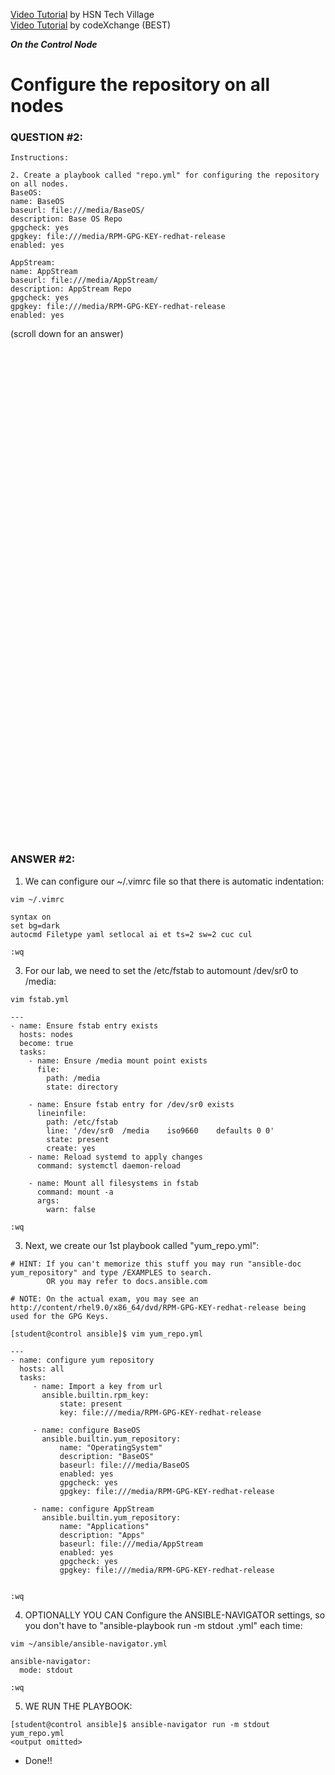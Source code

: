 <a href="https://www.youtube.com/watch?v=oaeFCXhvG8w&list=PLLBLysazAN3UGnuC5Kb4HepFDZlaDGwkq&index=11">Video Tutorial</a> by HSN Tech Village \
<a href="https://www.youtube.com/watch?v=a4UEQ6db3sQ&list=PLL_setXLS0tiYMipvQI4oUGkJwhOhn42J&index=2">Video Tutorial</a> by codeXchange (BEST)

***On the Control Node***

# Configure the repository on all nodes
### QUESTION #2:
```
Instructions:

2. Create a playbook called "repo.yml" for configuring the repository on all nodes.
BaseOS:
name: BaseOS
baseurl: file:///media/BaseOS/
description: Base OS Repo
gpgcheck: yes
gpgkey: file:///media/RPM-GPG-KEY-redhat-release
enabled: yes

AppStream:
name: AppStream
baseurl: file:///media/AppStream/
description: AppStream Repo
gpgcheck: yes
gpgkey: file:///media/RPM-GPG-KEY-redhat-release
enabled: yes
```

(scroll down for an answer)
<br/><br/><br/><br/><br/><br/><br/><br/><br/><br/><br/><br/><br/><br/><br/><br/><br/><br/><br/><br/><br/><br/><br/><br/>
<br/><br/><br/><br/><br/><br/><br/><br/><br/><br/><br/><br/><br/><br/><br/><br/><br/><br/><br/><br/><br/><br/><br/><br/>

### ANSWER #2:

1) We can configure our ~/.vimrc file so that there is automatic indentation:
```
vim ~/.vimrc

syntax on
set bg=dark
autocmd Filetype yaml setlocal ai et ts=2 sw=2 cuc cul

:wq
```

3) For our lab, we need to set the /etc/fstab to automount /dev/sr0 to /media:
```
vim fstab.yml

---
- name: Ensure fstab entry exists
  hosts: nodes
  become: true
  tasks:
    - name: Ensure /media mount point exists
      file:
        path: /media
        state: directory

    - name: Ensure fstab entry for /dev/sr0 exists
      lineinfile:
        path: /etc/fstab
        line: '/dev/sr0  /media    iso9660    defaults 0 0'
        state: present
        create: yes
    - name: Reload systemd to apply changes
      command: systemctl daemon-reload

    - name: Mount all filesystems in fstab
      command: mount -a
      args:
        warn: false

:wq
```

3) Next, we create our 1st playbook called "yum_repo.yml":
```
# HINT: If you can't memorize this stuff you may run "ansible-doc yum_repository" and type /EXAMPLES to search.
        OR you may refer to docs.ansible.com

# NOTE: On the actual exam, you may see an http://content/rhel9.0/x86_64/dvd/RPM-GPG-KEY-redhat-release being used for the GPG Keys.
         
[student@control ansible]$ vim yum_repo.yml

---
- name: configure yum repository
  hosts: all
  tasks:
     - name: Import a key from url
       ansible.builtin.rpm_key:
           state: present
           key: file:///media/RPM-GPG-KEY-redhat-release

     - name: configure BaseOS
       ansible.builtin.yum_repository:
           name: "OperatingSystem"
           description: "BaseOS"
           baseurl: file:///media/BaseOS
           enabled: yes
           gpgcheck: yes
           gpgkey: file:///media/RPM-GPG-KEY-redhat-release

     - name: configure AppStream
       ansible.builtin.yum_repository:
           name: "Applications"
           description: "Apps"
           baseurl: file:///media/AppStream
           enabled: yes
           gpgcheck: yes
           gpgkey: file:///media/RPM-GPG-KEY-redhat-release


:wq
```

4) OPTIONALLY YOU CAN Configure the ANSIBLE-NAVIGATOR settings, so you don't have to "ansible-playbook run -m stdout <playbook>.yml" each time:
```
vim ~/ansible/ansible-navigator.yml

ansible-navigator:
  mode: stdout

:wq
```

5) WE RUN THE PLAYBOOK:
```
[student@control ansible]$ ansible-navigator run -m stdout yum_repo.yml
<output omitted>
```

* Done!!
